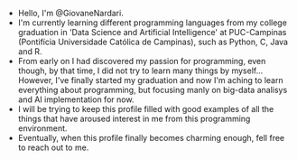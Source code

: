 - Hello, I'm @GiovaneNardari.
- I'm currently learning different programming languages from my college graduation in 'Data Science and Artificial Intelligence' at PUC-Campinas (Pontifícia Universidade Católica de Campinas), such as Python, C, Java and R.
- From early on I had discovered my passion for programming, even though, by that time, I did not try to learn many things by myself... However, I've finally started my graduation and now I'm aching to learn everything about programming, but focusing manly on big-data analisys and AI implementation for now.
- I will be trying to keep this profile filled with good examples of all the things that have aroused interest in me from this programming environment.
- Eventually, when this profile finally becomes charming enough, fell free to reach out to me.
